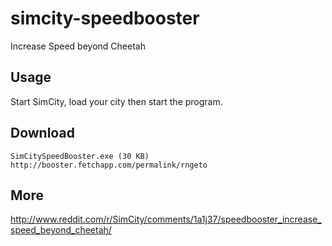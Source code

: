 simcity-speedbooster
====================

Increase Speed beyond Cheetah

## Usage

Start SimCity, load your city then start the program.

## Download

    SimCitySpeedBooster.exe (30 KB)
    http://booster.fetchapp.com/permalink/rngeto

## More

http://www.reddit.com/r/SimCity/comments/1a1j37/speedbooster_increase_speed_beyond_cheetah/
